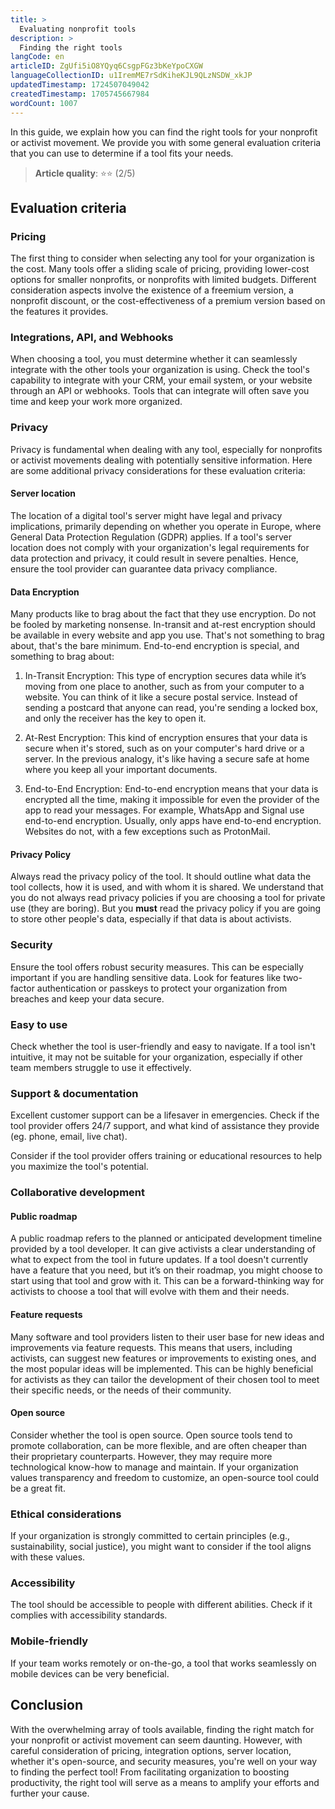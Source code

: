 ```yaml
---
title: >
  Evaluating nonprofit tools
description: >
  Finding the right tools
langCode: en
articleID: ZgUfi5iO8YQyq6CsgpFGz3bKeYpoCXGW
languageCollectionID: u1IremME7rSdKiheKJL9QLzNSDW_xkJP
updatedTimestamp: 1724507049042
createdTimestamp: 1705745667984
wordCount: 1007
---
```


In this guide, we explain how you can find the right tools for your nonprofit or activist movement. We provide you with some general evaluation criteria that you can use to determine if a tool fits your needs.

> **Article quality**: ⭐️⭐️ (2/5)

## Evaluation criteria

### Pricing

The first thing to consider when selecting any tool for your organization is the cost. Many tools offer a sliding scale of pricing, providing lower-cost options for smaller nonprofits, or nonprofits with limited budgets. Different consideration aspects involve the existence of a freemium version, a nonprofit discount, or the cost-effectiveness of a premium version based on the features it provides.

### Integrations, API, and Webhooks

When choosing a tool, you must determine whether it can seamlessly integrate with the other tools your organization is using. Check the tool's capability to integrate with your CRM, your email system, or your website through an API or webhooks. Tools that can integrate will often save you time and keep your work more organized.

### Privacy

Privacy is fundamental when dealing with any tool, especially for nonprofits or activist movements dealing with potentially sensitive information. Here are some additional privacy considerations for these evaluation criteria:

#### Server location

The location of a digital tool's server might have legal and privacy implications, primarily depending on whether you operate in Europe, where General Data Protection Regulation (GDPR) applies. If a tool's server location does not comply with your organization's legal requirements for data protection and privacy, it could result in severe penalties. Hence, ensure the tool provider can guarantee data privacy compliance.

#### Data Encryption

Many products like to brag about the fact that they use encryption. Do not be fooled by marketing nonsense. In-transit and at-rest encryption should be available in every website and app you use. That's not something to brag about, that's the bare minimum. End-to-end encryption is special, and something to brag about:

1.  In-Transit Encryption: This type of encryption secures data while it’s moving from one place to another, such as from your computer to a website. You can think of it like a secure postal service. Instead of sending a postcard that anyone can read, you're sending a locked box, and only the receiver has the key to open it.
    
2.  At-Rest Encryption: This kind of encryption ensures that your data is secure when it's stored, such as on your computer's hard drive or a server. In the previous analogy, it's like having a secure safe at home where you keep all your important documents.
    
3.  End-to-End Encryption: End-to-end encryption means that your data is encrypted all the time, making it impossible for even the provider of the app to read your messages. For example, WhatsApp and Signal use end-to-end encryption. Usually, only apps have end-to-end encryption. Websites do not, with a few exceptions such as ProtonMail.
    

#### Privacy Policy

Always read the privacy policy of the tool. It should outline what data the tool collects, how it is used, and with whom it is shared. We understand that you do not always read privacy policies if you are choosing a tool for private use (they are boring). But you **must** read the privacy policy if you are going to store other people's data, especially if that data is about activists.

### Security

Ensure the tool offers robust security measures. This can be especially important if you are handling sensitive data. Look for features like two-factor authentication or passkeys to protect your organization from breaches and keep your data secure.

### Easy to use

Check whether the tool is user-friendly and easy to navigate. If a tool isn't intuitive, it may not be suitable for your organization, especially if other team members struggle to use it effectively.

### Support & documentation

Excellent customer support can be a lifesaver in emergencies. Check if the tool provider offers 24/7 support, and what kind of assistance they provide (eg. phone, email, live chat).

Consider if the tool provider offers training or educational resources to help you maximize the tool's potential.

### Collaborative development

#### Public roadmap

A public roadmap refers to the planned or anticipated development timeline provided by a tool developer. It can give activists a clear understanding of what to expect from the tool in future updates. If a tool doesn't currently have a feature that you need, but it’s on their roadmap, you might choose to start using that tool and grow with it. This can be a forward-thinking way for activists to choose a tool that will evolve with them and their needs.

#### Feature requests

Many software and tool providers listen to their user base for new ideas and improvements via feature requests. This means that users, including activists, can suggest new features or improvements to existing ones, and the most popular ideas will be implemented. This can be highly beneficial for activists as they can tailor the development of their chosen tool to meet their specific needs, or the needs of their community.

#### Open source

Consider whether the tool is open source. Open source tools tend to promote collaboration, can be more flexible, and are often cheaper than their proprietary counterparts. However, they may require more technological know-how to manage and maintain. If your organization values transparency and freedom to customize, an open-source tool could be a great fit.

### Ethical considerations

If your organization is strongly committed to certain principles (e.g., sustainability, social justice), you might want to consider if the tool aligns with these values.

### Accessibility

The tool should be accessible to people with different abilities. Check if it complies with accessibility standards.

### Mobile-friendly

If your team works remotely or on-the-go, a tool that works seamlessly on mobile devices can be very beneficial.

## Conclusion

With the overwhelming array of tools available, finding the right match for your nonprofit or activist movement can seem daunting. However, with careful consideration of pricing, integration options, server location, whether it's open-source, and security measures, you're well on your way to finding the perfect tool! From facilitating organization to boosting productivity, the right tool will serve as a means to amplify your efforts and further your cause.